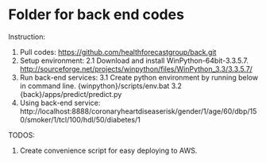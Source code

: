 # Folder for back end codes

Instruction:
1. Pull codes:
https://github.com/healthforecastgroup/back.git
2. Setup environment:
2.1 Download and install WinPython-64bit-3.3.5.7.
http://sourceforge.net/projects/winpython/files/WinPython_3.3/3.3.5.7/
3. Run back-end services:
3.1 Create python environment by running below in command line. 
{winpython}/scripts/env.bat
3.2 {back}/apps/predict/predict.py
4. Using back-end service:
	http://localhost:8888/coronaryheartdiseaserisk/gender/1/age/60/dbp/150/smoker/1/tcl/100/hdl/50/diabetes/1

TODOS:
1. Create convenience script for easy deploying to AWS.
